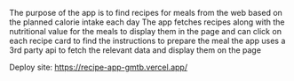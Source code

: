 The purpose of the app is to find recipes for meals from the web based on the planned calorie intake each day
The app fetches recipes along with the nutritional value for the meals to display them in the page and can click on each recipe card to find the instructions to prepare the meal
the app uses a 3rd party api to fetch the relevant data and display them on the page

Deploy site: https://recipe-app-gmtb.vercel.app/
